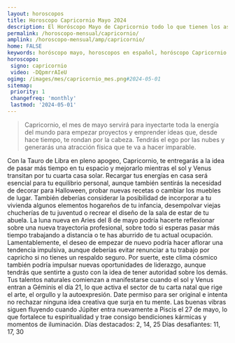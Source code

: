 ```yaml
---
layout: horoscopos
title: Horoscopo Capricornio Mayo 2024
description: El Horóscopo Mayo de Capricornio todo lo que tienen los astros preparados para este mes, amor, trabajo, familia. Todo sobre astrologia, tarot, predicciones. Horoscopo gratis en español, predicciones y astrología.
permalink: /horoscopo-mensual/capricornio/
amplink: /horoscopo-mensual/amp/capricornio/
home: FALSE
keywords: horóscopo mayo, horoscopos en español, horóscopo Capricornio mayo , horóscopo esperanza gracia, horoscop, horóscopos gratis, horoscopo Capricornio, Tarot, Astrologia, Zodíaco, Capricornio, horoscopo gratis, horoscopo del mes 
horoscopo:
 signo: capricornio
 video: -DQpmrrAIeU
ogimg: /images/mes/capricornio_mes.png#2024-05-01
sitemap:
 priority: 1
 changefreq: 'monthly'
 lastmod: '2024-05-01'
---
```



 > Capricornio, el mes de mayo servirá para inyectarte toda la energía del mundo para empezar proyectos y emprender ideas que, desde hace tiempo, te rondan por la cabeza. Tendrás el ego por las nubes y generarás una atracción física que te va a hacer imparable.



Con la Tauro de Libra en pleno apogeo, Capricornio, te entregarás a la idea de pasar más tiempo en tu espacio y mejorarlo mientras el sol y Venus transitan por tu cuarta casa solar. Recargar tus energías en casa será esencial para tu equilibrio personal, aunque también sentirás la necesidad de decorar para Halloween, probar nuevas recetas o cambiar los muebles de lugar. También deberías considerar la posibilidad de incorporar a tu vivienda algunos elementos hogareños de tu infancia, desempolvar viejas chucherías de tu juventud o recrear el diseño de la sala de estar de tu abuela.
La luna nueva en Aries del 8 de mayo podría hacerte reflexionar sobre una nueva trayectoria profesional, sobre todo si esperas pasar más tiempo trabajando a distancia o te has aburrido de tu actual ocupación. Lamentablemente, el deseo de empezar de nuevo podría hacer aflorar una tendencia impulsiva, aunque deberías evitar renunciar a tu trabajo por capricho si no tienes un respaldo seguro. Por suerte, este clima cósmico también podría impulsar nuevas oportunidades de liderazgo, aunque tendrás que sentirte a gusto con la idea de tener autoridad sobre los demás.
Tus talentos naturales comienzan a manifestarse cuando el sol y Venus entran a Géminis el día 21, lo que activa el sector de tu carta natal que rige el arte, el orgullo y la autoexpresión. Date permiso para ser original e intenta no rechazar ninguna idea creativa que surja en tu mente.
Las buenas vibras siguen fluyendo cuando Júpiter entra nuevamente a Piscis el 27 de mayo, lo que fortalece tu espiritualidad y trae consigo bendiciones kármicas y momentos de iluminación.
Días destacados: 2, 14, 25
Días desafiantes: 11, 17, 30